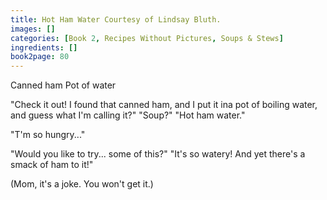 ```yaml
---
title: Hot Ham Water Courtesy of Lindsay Bluth.
images: []
categories: [Book 2, Recipes Without Pictures, Soups & Stews]
ingredients: []
book2page: 80
---
```


Canned ham Pot of water 

"Check it out! I found that canned ham, and I put it ina pot of boiling water, and guess what I'm calling it?" "Soup?" 
"Hot ham water." 

"T'm so hungry..." 

"Would you like to try... some of this?" "It's so watery! And yet there's a smack of ham to it!" 

(Mom, it's a joke. You won't get it.)